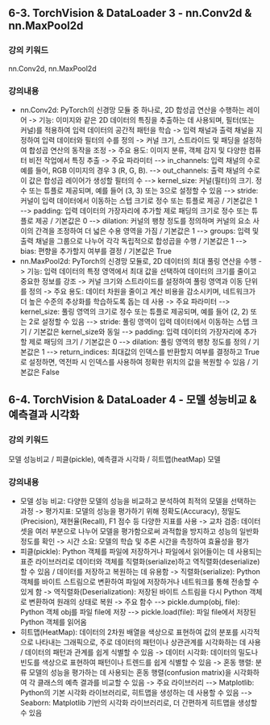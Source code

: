 ## 6-3. TorchVision & DataLoader 3 - nn.Conv2d & nn.MaxPool2d

### 강의 키워드

nn.Conv2d, nn.MaxPool2d

### 강의내용

- nn.Conv2d: PyTorch의 신경망 모듈 중 하나로, 2D 합성곱 연산을 수행하는 레이어
  -> 기능: 이미지와 같은 2D 데이터의 특징을 추출하는 데 사용되며, 필터(또는 커널)를 적용하여 입력 데이터의 공간적 패턴을 학습
  -> 입력 채널과 출력 채널을 지정하여 입력 데이터와 필터의 수를 정의
  -> 커널 크기, 스트라이드 및 패딩을 설정하여 합성곱 연산의 동작을 조정
  -> 주요 용도: 이미지 분류, 객체 감지 및 다양한 컴퓨터 비전 작업에서 특징 추출
  -> 주요 파라미터
    --> in_channels: 입력 채널의 수로 예를 들어, RGB 이미지의 경우 3 (R, G, B).
    --> out_channels: 출력 채널의 수로 이 값은 합성곱 레이어가 생성할 필터의 수 
    --> kernel_size: 커널(필터)의 크기. 정수 또는 튜플로 제공되며, 예를 들어 (3, 3) 또는 3으로 설정할 수 있음
    --> stride: 커널이 입력 데이터에서 이동하는 스텝 크기로 정수 또는 튜플로 제공 / 기본값은 1
    --> padding: 입력 데이터의 가장자리에 추가할 제로 패딩의 크기로 정수 또는 튜플로 제공 / 기본값은 0
    --> dilation: 커널의 팽창 정도를 정의하며 커널의 요소 사이의 간격을 조정하여 더 넓은 수용 영역을 가짐 /  기본값은 1
    --> groups: 입력 및 출력 채널을 그룹으로 나누어 각각 독립적으로 합성곱을 수행 /  기본값은 1
    --> bias: 편향을 추가할지 여부를 결정 / 기본값은 True
- nn.MaxPool2d: PyTorch의 신경망 모듈로, 2D 데이터의 최대 풀링 연산을 수행
  -> 기능: 입력 데이터의 특정 영역에서 최대 값을 선택하여 데이터의 크기를 줄이고 중요한 정보를 강조
  -> 커널 크기와 스트라이드를 설정하여 풀링 영역과 이동 단위를 정의
  -> 주요 용도: 데이터 차원을 줄이고 계산 비용을 감소시키며, 네트워크가 더 높은 수준의 추상화를 학습하도록 돕는 데 사용
  -> 주요 파라미터
    --> kernel_size: 풀링 영역의 크기로 정수 또는 튜플로 제공되며, 예를 들어 (2, 2) 또는 2로 설정할 수 있음
    --> stride: 풀링 영역이 입력 데이터에서 이동하는 스텝 크기 / 기본값은 kernel_size와 동일
    --> padding: 입력 데이터의 가장자리에 추가할 제로 패딩의 크기 / 기본값은 0
    --> dilation: 풀링 영역의 팽창 정도를 정의 / 기본값은 1
    --> return_indices: 최대값의 인덱스를 반환할지 여부를 결정하고 True로 설정하면, 역전파 시 인덱스를 사용하여 정확한 위치의 값을 복원할 수 있음 / 기본값은 False

## 6-4. TorchVision & DataLoader 4 - 모델 성능비교 & 예측결과 시각화

### 강의 키워드

모델 성능비교 / 피클(pickle), 예측결과 시각화 / 히트맵(heatMap) 모델

### 강의내용

- 모델 성능 비교: 다양한 모델의 성능을 비교하고 분석하여 최적의 모델을 선택하는 과정
  -> 평가지표: 모델의 성능을 평가하기 위해 정확도(Accuracy), 정밀도(Precision), 재현율(Recall), F1 점수 등 다양한 지표를 사용
  -> 교차 검증: 데이터셋을 여러 부분으로 나누어 모델을 평가함으로써 과적합을 방지하고 성능의 일반화 정도를 확인
  -> 시간 소요: 모델의 학습 및 추론 시간을 측정하여 효율성을 평가
- 피클(pickle): Python 객체를 파일에 저장하거나 파일에서 읽어들이는 데 사용되는 표준 라이브러리로 데이터와 객체를 직렬화(serialize)하고 역직렬화(deserialize)할 수 있음 / 데이터를 저장하고 복원하는 데 유용함
  -> 직렬화(serialize): Python 객체를 바이트 스트림으로 변환하여 파일에 저장하거나 네트워크를 통해 전송할 수 있게 함
  -> 역직렬화(Deserialization): 저장된 바이트 스트림을 다시 Python 객체로 변환하여 원래의 상태로 복원
  -> 주요 함수
    --> pickle.dump(obj, file): Python 객체 obj를 파일 file에 저장
    --> pickle.load(file): 파일 file에서 저장된 Python 객체를 읽어옴
- 히트맵(HeatMap): 데이터의 2차원 배열을 색상으로 표현하여 값의 분포를 시각적으로 나타내는 그래픽으로, 주로 데이터의 패턴이나 상관관계를 시각화하는 데 사용 / 데이터의 패턴과 관계를 쉽게 식별할 수 있음
  -> 데이터 시각화: 데이터의 밀도나 빈도를 색상으로 표현하여 패턴이나 트렌드를 쉽게 식별할 수 있음
  -> 혼동 행렬: 분류 모델의 성능을 평가하는 데 사용되는 혼동 행렬(confusion matrix)을 시각화하여 각 클래스의 예측 결과를 비교할 수 있음
  -> 주요 라이브러리
    --> Matplotlib: Python의 기본 시각화 라이브러리로, 히트맵을 생성하는 데 사용할 수 있음
    --> Seaborn: Matplotlib 기반의 시각화 라이브러리로, 더 간편하게 히트맵을 생성할 수 있음
